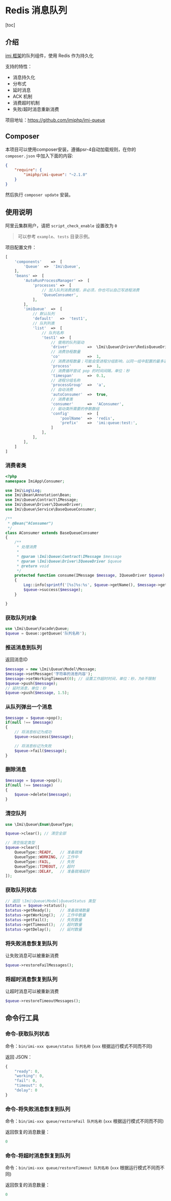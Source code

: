 # Redis 消息队列

[toc]

## 介绍

[imi 框架](https://github.com/imiphp/imi)的队列组件，使用 Redis 作为持久化

支持的特性：

- 消息持久化
- 分布式
- 延时消息
- ACK 机制
- 消费超时机制
- 失败/超时消息重新消费

项目地址：<https://github.com/imiphp/imi-queue>

## Composer

本项目可以使用composer安装，遵循psr-4自动加载规则，在你的 `composer.json` 中加入下面的内容:

```json
{
    "require": {
        "imiphp/imi-queue": "~2.1.0"
    }
}
```

然后执行 `composer update` 安装。

## 使用说明

阿里云集群用户，请把 `script_check_enable` 设置改为 `0`

> 可以参考 `example`、`tests` 目录示例。

项目配置文件：

```php
[
    'components'    =>  [
        'Queue'  =>  'Imi\Queue',
    ],
    'beans' =>  [
        'AutoRunProcessManager' =>  [
            'processes' =>  [
                // 加入队列消费进程，非必须，你也可以自己写进程消费
                'QueueConsumer',
            ],
        ],
        'imiQueue'  =>  [
            // 默认队列
            'default'   =>  'test1',
            // 队列列表
            'list'  =>  [
                // 队列名称
                'test1' =>  [
                    // 使用的队列驱动
                    'driver'        =>  \Imi\Queue\Driver\RedisQueueDriver::class,
                    // 消费协程数量
                    'co'            =>  1,
                    // 消费进程数量；可能会受进程分组影响，以同一组中配置的最多进程数量为准
                    'process'       =>  1,
                    // 消费循环尝试 pop 的时间间隔，单位：秒
                    'timespan'      =>  0.1,
                    // 进程分组名称
                    'processGroup'  =>  'a',
                    // 自动消费
                    'autoConsumer'  =>  true,
                    // 消费者类
                    'consumer'      =>  'AConsumer',
                    // 驱动类所需要的参数数组
                    'config'        =>  [
                        'poolName'  =>  'redis',
                        'prefix'    =>  'imi:queue:test:',
                    ]
                ],
            ],
        ],
    ]
]
```

### 消费者类

```php
<?php
namespace ImiApp\Consumer;

use Imi\Log\Log;
use Imi\Bean\Annotation\Bean;
use Imi\Queue\Contract\IMessage;
use Imi\Queue\Driver\IQueueDriver;
use Imi\Queue\Service\BaseQueueConsumer;

/**
 * @Bean("AConsumer")
 */
class AConsumer extends BaseQueueConsumer
{
    /**
     * 处理消费
     * 
     * @param \Imi\Queue\Contract\IMessage $message
     * @param \Imi\Queue\Driver\IQueueDriver $queue
     * @return void
     */
    protected function consume(IMessage $message, IQueueDriver $queue): void
    {
        Log::info(sprintf('[%s]%s:%s', $queue->getName(), $message->getMessageId(), $message->getMessage()));
        $queue->success($message);
    }

}
```

### 获取队列对象

```php
use \Imi\Queue\Facade\Queue;
$queue = Queue::getQueue('队列名称');
```

### 推送消息到队列

返回消息ID

```php
$message = new \Imi\Queue\Model\Message;
$message->setMessage('字符串的消息内容');
$message->setWorkingTimeout(0); // 设置工作超时时间，单位：秒，为0不限制
$queue->push($message);
// 延时消息，单位：秒
$queue->push($message, 1.5);
```

### 从队列弹出一个消息

```php
$message = $queue->pop();
if(null !== $message)
{
    // 将消息标记为成功
    $queue->success($message);

    // 将消息标记为失败
    $queue->fail($message);
}
```

### 删除消息

```php
$message = $queue->pop();
if(null !== $message)
{
    $queue->delete($message);
}
```

### 清空队列

```php
use \Imi\Queue\Enum\QueueType;

$queue->clear(); // 清空全部

// 清空指定类型
$queue->clear([
    QueueType::READY,   // 准备就绪
    QueueType::WORKING, // 工作中
    QueueType::FAIL,    // 失败
    QueueType::TIMEOUT, // 超时
    QueueType::DELAY,   // 准备就绪延时
]);
```

### 获取队列状态

```php
// 返回 \Imi\Queue\Model\QueueStatus 类型
$status = $queue->status();
$status->getReady();    // 准备就绪数量
$status->getWorking();  // 工作中数量
$status->getFail();     // 失败数量
$status->getTimeout();  // 超时数量
$status->getDelay();    // 延时数量
```

### 将失败消息恢复到队列

让失败消息可以被重新消费

```php
$queue->restoreFailMessages();
```

### 将超时消息恢复到队列

让超时消息可以被重新消费

```php
$queue->restoreTimeoutMessages();
```

## 命令行工具

### 命令-获取队列状态

命令：`bin/imi-xxx queue/status 队列名称` (`xxx` 根据运行模式不同而不同)

返回 JSON：

```js
{
    "ready": 0,
    "working": 0,
    "fail": 0,
    "timeout": 0,
    "delay": 0
}
```

### 命令-将失败消息恢复到队列

命令：`bin/imi-xxx queue/restoreFail 队列名称` (`xxx` 根据运行模式不同而不同)

返回恢复的消息数量：

```js
0
```

### 命令-将超时消息恢复到队列

命令：`bin/imi-xxx queue/restoreTimeout 队列名称` (`xxx` 根据运行模式不同而不同)

返回恢复的消息数量：

```js
0
```

